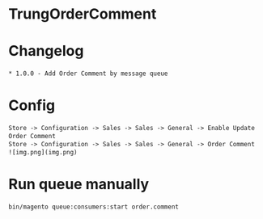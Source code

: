# TrungOrderComment

# Changelog
    * 1.0.0 - Add Order Comment by message queue

# Config 
    Store -> Configuration -> Sales -> Sales -> General -> Enable Update Order Comment
    Store -> Configuration -> Sales -> Sales -> General -> Order Comment
    ![img.png](img.png)
# Run queue manually 
    bin/magento queue:consumers:start order.comment
   
